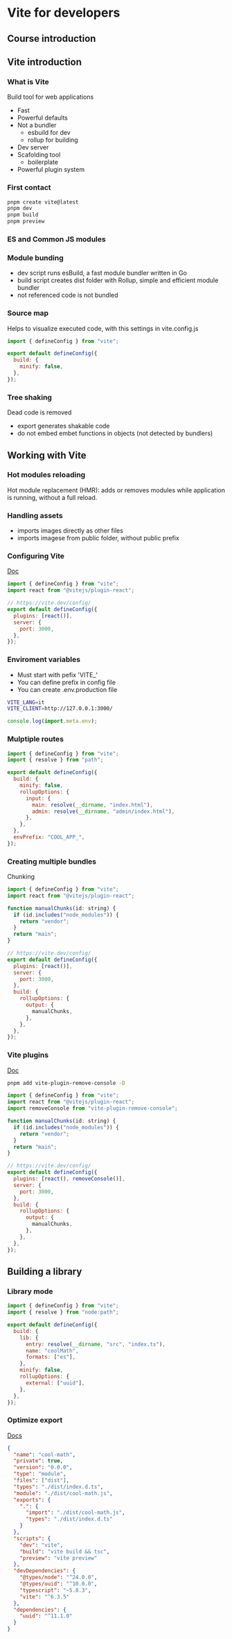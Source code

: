 # Vite for developers

## Course introduction

## Vite introduction

### What is Vite

Build tool for web applications

- Fast
- Powerful defaults
- Not a bundler
  - esbuild for dev
  - rollup for building
- Dev server
- Scafolding tool
  - boilerplate
- Powerful plugin system

### First contact

```sh
pnpm create vite@latest
pnpm dev
pnpm build
pnpm preview
```

### ES and Common JS modules

### Module bunding

- dev script runs esBuild, a fast module bundler written in Go
- build script creates dist folder with Rollup, simple and efficient module bundler
- not referenced code is not bundled

### Source map

Helps to visualize executed code, with this settings in vite.config.js

```js
import { defineConfig } from "vite";

export default defineConfig({
  build: {
    minify: false,
  },
});
```

### Tree shaking

Dead code is removed

- export generates shakable code
- do not embed embet functions in objects (not detected by bundlers)

## Working with Vite

### Hot modules reloading

Hot module replacement (HMR): adds or removes modules while application is running, without a full reload.

### Handling assets

- imports images directly as other files
- imports imagese from public folder, without public prefix

### Configuring Vite

[Doc](https://vite.dev/config/)

```js
import { defineConfig } from "vite";
import react from "@vitejs/plugin-react";

// https://vite.dev/config/
export default defineConfig({
  plugins: [react()],
  server: {
    port: 3000,
  },
});
```

### Enviroment variables

- Must start with pefix 'VITE\_'
- You can define prefix in config file
- You can create .env.production file

```sh
VITE_LANG=it
VITE_CLIENT=http://127.0.0.1:3000/
```

```js
console.log(import.meta.env);
```

### Mulptiple routes

```js
import { defineConfig } from "vite";
import { resolve } from "path";

export default defineConfig({
  build: {
    minify: false,
    rollupOptions: {
      input: {
        main: resolve(__dirname, "index.html"),
        admin: resolve(__dirname, "admin/index.html"),
      },
    },
  },
  envPrefix: "COOL_APP_",
});
```

### Creating multiple bundles

Chunking

```js
import { defineConfig } from "vite";
import react from "@vitejs/plugin-react";

function manualChunks(id: string) {
  if (id.includes("node_modules")) {
    return "vendor";
  }
  return "main";
}

// https://vite.dev/config/
export default defineConfig({
  plugins: [react()],
  server: {
    port: 3000,
  },
  build: {
    rollupOptions: {
      output: {
        manualChunks,
      },
    },
  },
});
```

### Vite plugins

[Doc](https://vite.dev/plugins/)

```sh
pnpm add vite-plugin-remove-console -D
```

```js
import { defineConfig } from "vite";
import react from "@vitejs/plugin-react";
import removeConsole from "vite-plugin-remove-console";

function manualChunks(id: string) {
  if (id.includes("node_modules")) {
    return "vendor";
  }
  return "main";
}

// https://vite.dev/config/
export default defineConfig({
  plugins: [react(), removeConsole()],
  server: {
    port: 3000,
  },
  build: {
    rollupOptions: {
      output: {
        manualChunks,
      },
    },
  },
});
```

## Building a library

### Library mode

```js
import { defineConfig } from "vite";
import { resolve } from "node:path";

export default defineConfig({
  build: {
    lib: {
      entry: resolve(__dirname, "src", "index.ts"),
      name: "coolMath",
      formats: ["es"],
    },
    minify: false,
    rollupOptions: {
      external: ["uuid"],
    },
  },
});
```

### Optimize export

[Docs](https://vite.dev/guide/build)

```json
{
  "name": "cool-math",
  "private": true,
  "version": "0.0.0",
  "type": "module",
  "files": ["dist"],
  "types": "./dist/index.d.ts",
  "module": "./dist/cool-math.js",
  "exports": {
    ".": {
      "import": "./dist/cool-math.js",
      "types": "./dist/index.d.ts"
    }
  },
  "scripts": {
    "dev": "vite",
    "build": "vite build && tsc",
    "preview": "vite preview"
  },
  "devDependencies": {
    "@types/node": "^24.0.0",
    "@types/uuid": "^10.0.0",
    "typescript": "~5.8.3",
    "vite": "^6.3.5"
  },
  "dependencies": {
    "uuid": "^11.1.0"
  }
}
```
